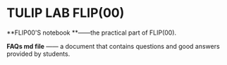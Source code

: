 # **TULIP LAB** FLIP(00) 

**FLIP00'S notebook **——the practical part of FLIP(00).

**FAQs md file** —— a document that contains questions and good answers provided by students.

